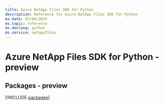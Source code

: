 ```yaml
---
title: Azure NetApp Files SDK for Python
description: Reference for Azure NetApp Files SDK for Python
ms.date: 02/04/2025
ms.topic: reference
ms.devlang: python
ms.service: netappfiles
---
```

# Azure NetApp Files SDK for Python - preview
## Packages - preview
[!INCLUDE [packages](netapp-files-index.md)]